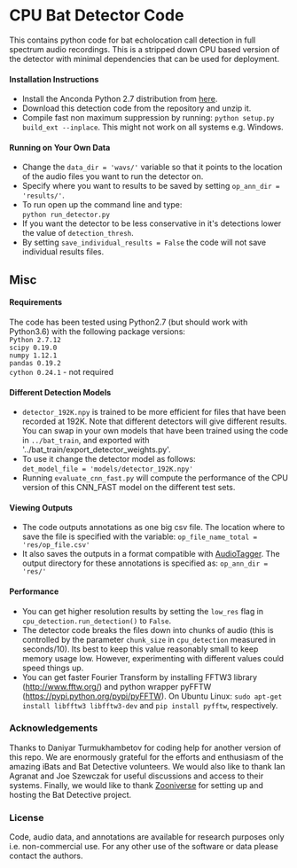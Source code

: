 # CPU Bat Detector Code

This contains python code for bat echolocation call detection in full spectrum audio recordings. This is a stripped down CPU based version of the detector with minimal dependencies that can be used for deployment.


#### Installation Instructions
* Install the Anconda Python 2.7 distribution from [here](https://www.continuum.io/downloads).
* Download this detection code from the repository and unzip it.
* Compile fast non maximum suppression by running: `python setup.py build_ext --inplace`. This might not work on all systems e.g. Windows.


#### Running on Your Own Data
* Change the `data_dir = 'wavs/'` variable so that it points to the location of the audio files you want to run the detector on.
* Specify where you want to results to be saved by setting `op_ann_dir = 'results/'`.
* To run open up the command line and type:  
  `python run_detector.py`
* If you want the detector to be less conservative in it's detections lower the value of `detection_thresh`.
* By setting `save_individual_results = False` the code will not save individual results files.

## Misc

#### Requirements
The code has been tested using Python2.7 (but should work with Python3.6) with the following package versions:  
`Python 2.7.12`   
`scipy 0.19.0`  
`numpy 1.12.1`  
`pandas 0.19.2`  
`cython 0.24.1` - not required  


#### Different Detection Models
* `detector_192K.npy` is trained to be more efficient for files that have been recorded at 192K. Note that different detectors will give different results. You can swap in your own models that have been trained using the code in `../bat_train`, and exported with '../bat_train/export_detector_weights.py'.
* To use it change the detector model as follows:  
`det_model_file = 'models/detector_192K.npy'`
* Running `evaluate_cnn_fast.py` will compute the performance of the CPU version of this CNN_FAST model on the different test sets.


#### Viewing Outputs
* The code outputs annotations as one big csv file. The location where to save the file is specified with the variable:
  `op_file_name_total = 'res/op_file.csv'`
* It also saves the outputs in a format compatible with [AudioTagger](https://github.com/groakat/AudioTagger). The output directory for these annotations is specified as:
`op_ann_dir = 'res/'`


#### Performance
* You can get higher resolution results by setting the `low_res` flag in `cpu_detection.run_detection()` to `False`.
* The detector code breaks the files down into chunks of audio (this is controlled by the parameter `chunk_size` in `cpu_detection` measured in seconds/10). Its best to keep this value reasonably small to keep memory usage low. However, experimenting with different values could speed things up.
* You can get faster Fourier Transform by installing FFTW3 library (http://www.fftw.org/) and python wrapper pyFFTW (https://pypi.python.org/pypi/pyFFTW). On Ubuntu Linux: `sudo apt-get install libfftw3 libfftw3-dev` and `pip install pyfftw`, respectively.



### Acknowledgements  
Thanks to Daniyar Turmukhambetov for coding help for another version of this repo. We are enormously grateful for the efforts and enthusiasm of the amazing iBats and Bat Detective volunteers. We would also like to thank Ian Agranat and Joe Szewczak for useful discussions and access to their systems. Finally, we would like to thank [Zooniverse](https://www.zooniverse.org/) for setting up and hosting the Bat Detective project.

### License
Code, audio data, and annotations are available for research purposes only i.e. non-commercial use. For any other use of the software or data please contact the authors.
